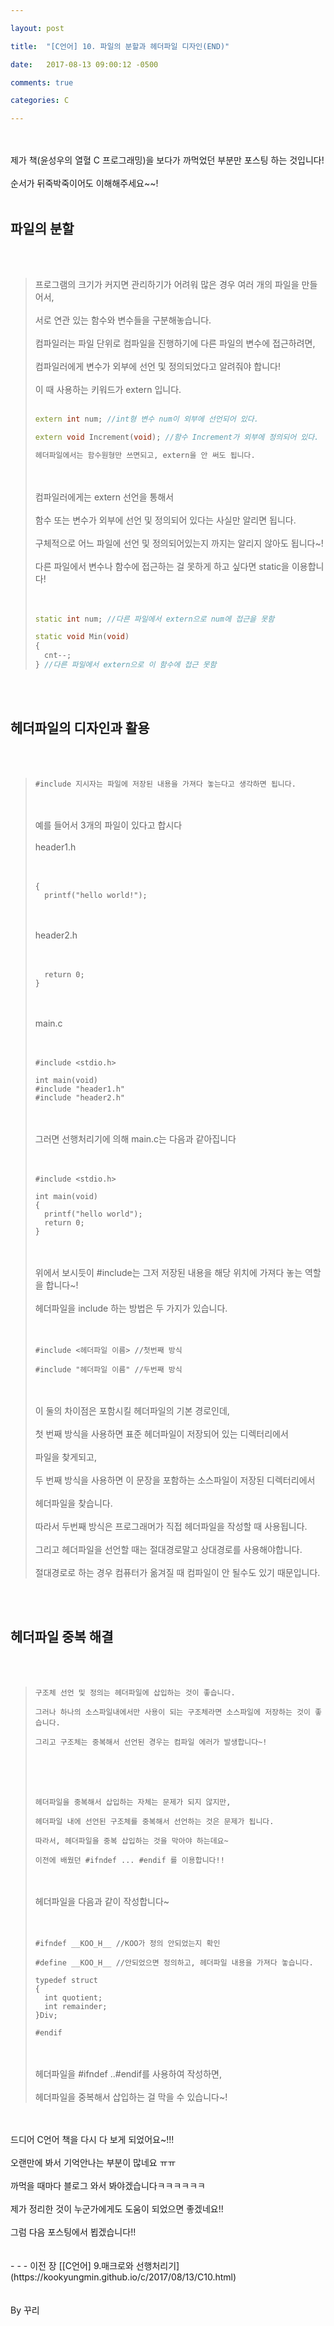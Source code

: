```yaml
---

layout: post

title:  "[C언어] 10. 파일의 분할과 헤더파일 디자인(END)"

date:   2017-08-13 09:00:12 -0500

comments: true

categories: C

---
```




<br>
<br>
제가 책(윤성우의 열혈 C 프로그래밍)을 보다가 까먹었던 부분만 포스팅 하는 것입니다!
<br>
<br>
순서가 뒤죽박죽이어도 이해해주세요~~!
<br>
<br>

## 파일의 분할

<br>
<br>

>프로그램의 크기가 커지면 관리하기가 어려워 많은 경우 여러 개의 파일을 만들어서,
><br>
><br>
>서로 연관 있는 함수와 변수들을 구분해놓습니다.
><br>
><br>
>컴파일러는 파일 단위로 컴파일을 진행하기에 다른 파일의 변수에 접근하려면,
><br>
><br>
>컴파일러에게 변수가 외부에 선언 및 정의되었다고 알려줘야 합니다!
><br>
><br>
>이 때 사용하는 키워드가 extern 입니다.
><br>
><br>
>
>```C++
>extern int num; //int형 변수 num이 외부에 선언되어 있다.
>
>extern void Increment(void); //함수 Increment가 외부에 정의되어 있다.
>
>헤더파일에서는 함수원형만 쓰면되고, extern을 안 써도 됩니다.
>```
>
><br>
><br>
>컴파일러에게는 extern 선언을 통해서 
><br>
><br>
>함수 또는 변수가 외부에 선언 및 정의되어 있다는 사실만 알리면 됩니다.
><br>
><br>
>구체적으로 어느 파일에 선언 및 정의되어있는지 까지는 알리지 않아도 됩니다~!
><br>
><br>
>다른 파일에서 변수나 함수에 접근하는 걸 못하게 하고 싶다면 static을 이용합니다!
><br>
><br>
><br>
>
>```C++
>static int num; //다른 파일에서 extern으로 num에 접근을 못함
>
>static void Min(void)
>{
>	cnt--;
>} //다른 파일에서 extern으로 이 함수에 접근 못함
>```


<br>
<br>

## 헤더파일의 디자인과 활용

<br>
<br>

>``` 
>#include 지시자는 파일에 저장된 내용을 가져다 놓는다고 생각하면 됩니다.
>```
>
><br>
><br>
>예를 들어서 3개의 파일이 있다고 합시다
><br>
><br>
>header1.h
><br>
><br>
><br>
>
>```
>{
>	printf("hello world!");
>```
>
><br>
><br>
>header2.h
><br>
><br>
><br>
>
>```
>	return 0;
>}
>```
>
><br>
><br>
>main.c
><br>
><br>
><br>
>
>```
>#include <stdio.h>
>
>int main(void)
>#include "header1.h"
>#include "header2.h"
>```
>
><br>
><br>
>그러면 선행처리기에 의해 main.c는 다음과 같아집니다
><br>
><br>
><br>
>
>```
>#include <stdio.h>
>
>int main(void)
>{
>	printf("hello world");
>	return 0;
>}
>```
>
><br>
><br>
>위에서 보시듯이 #include는 그저 저장된 내용을 해당 위치에 가져다 놓는 역할을 합니다~!
><br>
><br>
>헤더파일을 include 하는 방법은 두 가지가 있습니다.
><br>
><br>
><br>
>
>```
>#include <헤더파일 이름> //첫번째 방식
>
>#include "헤더파일 이름" //두번째 방식
>```
>
><br>
><br>
>이 둘의 차이점은 포함시킬 헤더파일의 기본 경로인데,
><br>
><br>
>첫 번째 방식을 사용하면 표준 헤더파일이 저장되어 있는 디렉터리에서
><br>
><br>
>파일을 찾게되고,
><br>
><br>
>두 번째 방식을 사용하면 이 문장을 포함하는 소스파일이 저장된 디렉터리에서
><br>
><br>
>헤더파일을 찾습니다.
><br>
><br>
>따라서 두번째 방식은 프로그래머가 직접 헤더파일을 작성할 때 사용됩니다.
><br>
><br>
>그리고 헤더파일을 선언할 때는 절대경로말고 상대경로를 사용해야합니다.
><br>
><br>
>절대경로로 하는 경우 컴퓨터가 옮겨질 때 컴파일이 안 될수도 있기 때문입니다.



<br>
<br>

## 헤더파일 중복 해결

<br>
<br>

>```
>구조체 선언 및 정의는 헤더파일에 삽입하는 것이 좋습니다.
>
>그러나 하나의 소스파일내에서만 사용이 되는 구조체라면 소스파일에 저장하는 것이 좋습니다.
>
>그리고 구조체는 중복해서 선언된 경우는 컴파일 에러가 발생합니다~!
>```
>
><br>
><br>
><br>
>
>```
>헤더파일을 중복해서 삽입하는 자체는 문제가 되지 않지만,
>
>헤더파일 내에 선언된 구조체를 중복해서 선언하는 것은 문제가 됩니다.
>
>따라서, 헤더파일을 중복 삽입하는 것을 막아야 하는데요~
>
>이전에 배웠던 #ifndef ... #endif 를 이용합니다!!
>```
>
><br>
><br>
>헤더파일을 다음과 같이 작성합니다~
><br>
><br>
><br>
>
>```
>#ifndef __KOO_H__ //KOO가 정의 안되었는지 확인
>
>#define __KOO_H__ //안되었으면 정의하고, 헤더파일 내용을 가져다 놓습니다.
>
>typedef struct 
>{
>	int quotient;
>	int remainder;
>}Div;
>
>#endif
>```
>
><br>
><br>
>헤더파일을 #ifndef ..#endif를 사용하여 작성하면,
><br>
><br> 
>헤더파일을 중복해서 삽입하는 걸 막을 수 있습니다~!

<br>
<br>
드디어 C언어 책을 다시 다 보게 되었어요~!!!
<br>
<br>
오랜만에 봐서 기억안나는 부분이 많네요 ㅠㅠ
<br>
<br>
까먹을 때마다 블로그 와서 봐야겠습니다ㅋㅋㅋㅋㅋㅋ
<br>
<br>
제가 정리한 것이 누군가에게도 도움이 되었으면 좋겠네요!!
<br>
<br>
그럼 다음 포스팅에서 뵙겠습니다!!



<br>
<br>
<br>
- - -
이전 장 [[C언어] 9.매크로와 선행처리기](https://kookyungmin.github.io/c/2017/08/13/C10.html)

<br>
<br>
<br>
By 꾸리
